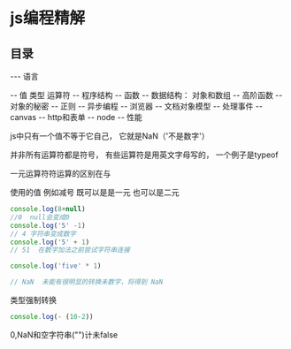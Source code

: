 # js编程精解

## 目录

--- 语言

  -- 值 类型 运算符
  -- 程序结构
  -- 函数
  -- 数据结构： 对象和数组
  -- 高阶函数
  -- 对象的秘密
  -- 正则
  -- 异步编程
-- 浏览器
  -- 文档对象模型
  -- 处理事件
  -- canvas
  -- http和表单
-- node
  -- 性能

js中只有一个值不等于它自己， 它就是NaN（'不是数字'）

并非所有运算符都是符号， 有些运算符是用英文字母写的， 一个例子是typeof

一元运算符符运算的区别在与

使用的值 例如减号 既可以是是一元 也可以是二元

```js
console.log(8+null)
//0  null会变成0
console.log('5' -1)
// 4 字符串变成数字
console.log('5' + 1)
// 51  在数字加法之前尝试字符串连接 

console.log('five' * 1)

// NaN  未能有很明显的转换未数字，将得到 NaN
```

类型强制转换

```js
console.log(- (10-2))
```

0,NaN和空字符串("")计未false
